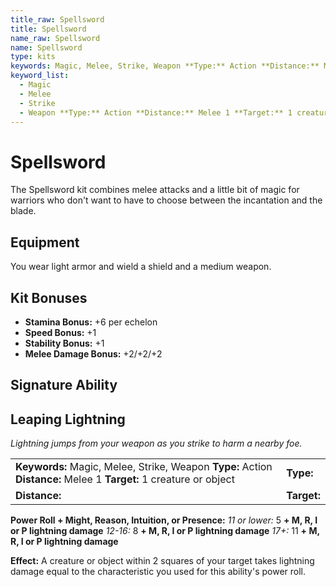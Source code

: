 ```yaml
---
title_raw: Spellsword
title: Spellsword
name_raw: Spellsword
name: Spellsword
type: kits
keywords: Magic, Melee, Strike, Weapon **Type:** Action **Distance:** Melee 1 **Target:** 1 creature or object
keyword_list:
  - Magic
  - Melee
  - Strike
  - Weapon **Type:** Action **Distance:** Melee 1 **Target:** 1 creature or object
---
```


# Spellsword

The Spellsword kit combines melee attacks and a little bit of magic for warriors who don't want to have to choose between the incantation and the blade.

## Equipment

You wear light armor and wield a shield and a medium weapon.

## Kit Bonuses

- **Stamina Bonus:** +6 per echelon
- **Speed Bonus:** +1
- **Stability Bonus:** +1
- **Melee Damage Bonus:** +2/+2/+2

## Signature Ability

## Leaping Lightning

*Lightning jumps from your weapon as you strike to harm a nearby foe.*

|                                                                                                                    |             |
| :----------------------------------------------------------------------------------------------------------------- | :---------- |
| **Keywords:** Magic, Melee, Strike, Weapon **Type:** Action **Distance:** Melee 1 **Target:** 1 creature or object | **Type:**   |
| **Distance:**                                                                                                      | **Target:** |

**Power Roll + Might, Reason, Intuition, or Presence:** *11 or lower:* 5 **+ M, R, I or P lightning damage** *12-16:* 8 **+ M, R, I or P lightning damage** *17+:* 11 **+ M, R, I or P lightning damage**

**Effect:** A creature or object within 2 squares of your target takes lightning damage equal to the characteristic you used for this ability's power roll.
